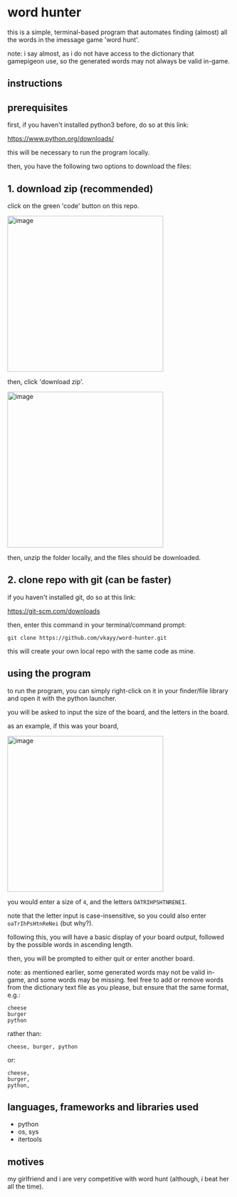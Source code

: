# word hunter

this is a simple, terminal-based program that automates finding (almost) all the words in the imessage game 'word hunt'.

note: i say almost, as i do not have access to the dictionary that gamepigeon use, so the generated words may not always be valid in-game.

## instructions

## prerequisites


first, if you haven't installed python3 before, do so at this link:

https://www.python.org/downloads/

this will be necessary to run the program locally.

then, you have the following two options to download the files:

## 1. download zip (recommended)


click on the green 'code' button on this repo.


<img width="350" alt="image" src="https://github.com/vkayy/word-hunter/assets/62311142/3f677cae-b8a6-4352-93d6-7bae332ab337">


then, click 'download zip'.


<img width="350" alt="image" src="https://github.com/vkayy/word-hunter/assets/62311142/bc86b565-1f9e-4639-aeb3-97884b6a3d24">


then, unzip the folder locally, and the files should be downloaded.


## 2. clone repo with git (can be faster)


if you haven't installed git, do so at this link:

https://git-scm.com/downloads

then, enter this command in your terminal/command prompt:

```
git clone https://github.com/vkayy/word-hunter.git
```

this will create your own local repo with the same code as mine.


## using the program


to run the program, you can simply right-click on it in your finder/file library and open it with the python launcher.

you will be asked to input the size of the board, and the letters in the board.


as an example, if this was your board,


<img width="350" alt="image" src="https://github.com/vkayy/word-hunter/assets/62311142/17a98aaf-d592-4f0d-a334-8ab8b746e216">



you would enter a size of `4`, and the letters `OATRIHPSHTNRENEI`.

note that the letter input is case-insensitive, so you could also enter `oaTrIhPsHtnReNei` (but why?).


following this, you will have a basic display of your board output, followed by the possible words in ascending length.

then, you will be prompted to either quit or enter another board.

note: as mentioned earlier, some generated words may not be valid in-game, and some words may be missing. feel free to add or remove words from the dictionary text file as you please, but ensure that the same format, e.g.:

```
cheese
burger
python
```

rather than:

```
cheese, burger, python
```

or:

```
cheese,
burger,
python,
```

## languages, frameworks and libraries used

- python
- os, sys
- itertools

## motives

my girlfriend and i are very competitive with word hunt (although, i beat her all the time).
